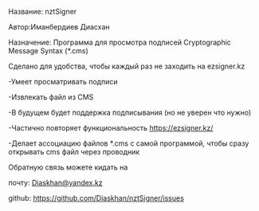 ﻿Название: nztSigner

Автор:Иманбердиев Диасхан

Назначение:
Программа для просмотра подписей Cryptographic Message Syntax (*.cms)

Сделано для удобства, чтобы каждый раз не заходить на ezsigner.kz

-Умеет просматривать подписи

-Извлекать файл из CMS

-В будущем будет поддержка подписывания (но не уверен что нужно)

-Частично повторяет функциональность https://ezsigner.kz/

-Делает ассоциацию файлов *.cms с самой программой, чтобы сразу открывать cms файл через проводник


Обратную связь можете кидать на 

почту: Diaskhan@yandex.kz

github: https://github.com/Diaskhan/nztSigner/issues

